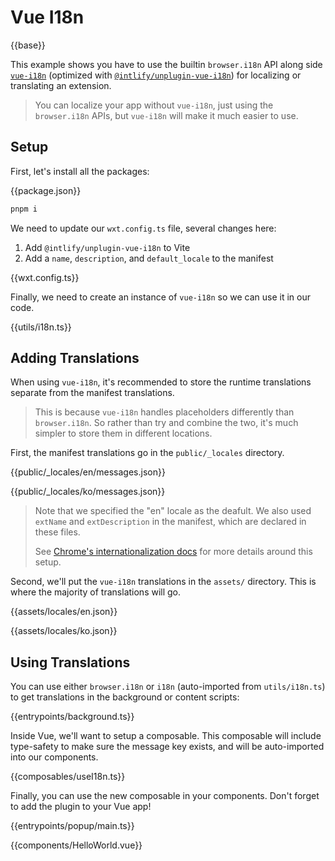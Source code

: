 # Vue I18n

{{base}}

This example shows you have to use the builtin `browser.i18n` API along side [`vue-i18n`](https://vue-i18n.intlify.dev) (optimized with [`@intlify/unplugin-vue-i18n`](https://github.com/intlify/bundle-tools/tree/main/packages/unplugin-vue-i18n)) for localizing or translating an extension.

> You can localize your app without `vue-i18n`, just using the `browser.i18n` APIs, but `vue-i18n` will make it much easier to use.

## Setup

First, let's install all the packages:

{{package.json}}

```sh
pnpm i
```

We need to update our `wxt.config.ts` file, several changes here:

1. Add `@intlify/unplugin-vue-i18n` to Vite
1. Add a `name`, `description`, and `default_locale` to the manifest

{{wxt.config.ts}}

Finally, we need to create an instance of `vue-i18n` so we can use it in our code.

{{utils/i18n.ts}}

## Adding Translations

When using `vue-i18n`, it's recommended to store the runtime translations separate from the manifest translations.

> This is because `vue-i18n` handles placeholders differently than `browser.i18n`. So rather than try and combine the two, it's much simpler to store them in different locations.

First, the manifest translations go in the `public/_locales` directory.

{{public/_locales/en/messages.json}}

{{public/_locales/ko/messages.json}}

> Note that we specified the "en" locale as the deafult. We also used `extName` and `extDescription` in the manifest, which are declared in these files.
>
> See [Chrome's internationalization docs](https://developer.chrome.com/docs/extensions/reference/i18n/) for more details around this setup.

Second, we'll put the `vue-i18n` translations in the `assets/` directory. This is where the majority of translations will go.

{{assets/locales/en.json}}

{{assets/locales/ko.json}}

## Using Translations

You can use either `browser.i18n` or `i18n` (auto-imported from `utils/i18n.ts`) to get translations in the background or content scripts:

{{entrypoints/background.ts}}

Inside Vue, we'll want to setup a composable. This composable will include type-safety to make sure the message key exists, and will be auto-imported into our components.

{{composables/useI18n.ts}}

Finally, you can use the new composable in your components. Don't forget to add the plugin to your Vue app!

{{entrypoints/popup/main.ts}}

{{components/HelloWorld.vue}}

